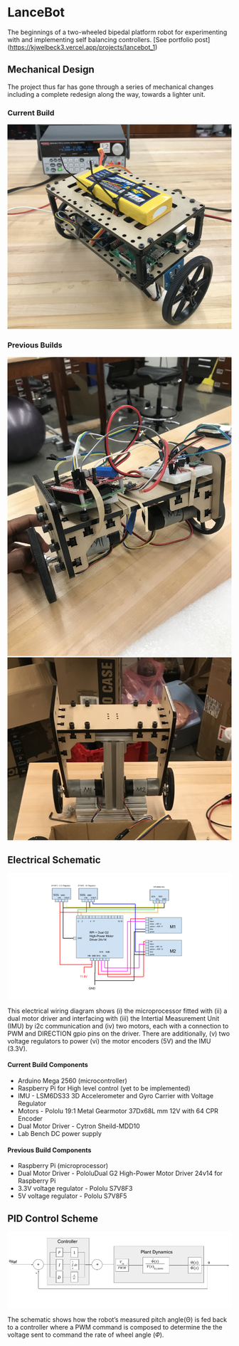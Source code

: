 # LanceBot 

The beginnings of a two-wheeled bipedal platform robot for experimenting with and implementing self balancing controllers.
[See portfolio post] (https://kjwelbeck3.vercel.app/projects/lancebot_1)


## Mechanical Design

The project thus far has gone through a series of mechanical changes including a complete redesign along the way, towards a lighter unit.

### Current Build
![imgs/v1b.jpg](./imgs/v1b.jpg "Current Build")

### Previous Builds
![imgs/v1a_short.jpg](./imgs/v1a_short.jpg "v1A Short")
![imgs/v1a_tall.jpg](./imgs/v1a_tall.jpg "v1A Tall")


## Electrical Schematic

![imgs/elec.png](./imgs/elec.png "Electrical Schematic")

This electrical wiring diagram shows (i) the  microprocessor fitted with (ii) a dual motor driver and interfacing with (iii) the Intertial Measurement Unit (IMU) by i2c communication and (iv) two motors, each with a connection to PWM and DIRECTION gpio pins on the driver.
There are additionally, (v) two voltage regulators to power (vi) the motor encoders (5V) and the IMU (3.3V).

#### Current Build Components
 - Arduino Mega 2560 (microcontroller)
 - Raspberry Pi for High level control (yet to be implemented)
 - IMU - LSM6DS33 3D Accelerometer and Gyro Carrier with Voltage Regulator
 - Motors - Pololu 19:1 Metal Gearmotor 37Dx68L mm 12V with 64 CPR Encoder
 - Dual Motor Driver - Cytron Sheild-MDD10
 - Lab Bench DC power supply

#### Previous Build Components 
 - Raspberry Pi (microprocessor)
 - Dual Motor Driver - PololuDual G2 High-Power Motor Driver 24v14 for Raspberry Pi
 - 3.3V voltage regulator - Pololu S7V8F3
 - 5V voltage regulator - Pololu S7V8F5


## PID Control Scheme
![imgs/pid.png](./imgs/pid.png "PID Control Scheme")

The schematic shows how the robot’s measured pitch angle(Θ) is fed back to a controller where a PWM command is composed to determine the the voltage sent to command the rate of wheel angle (𝛷). 
